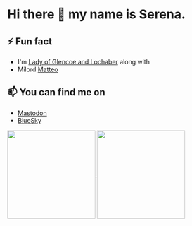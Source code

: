 # Hi there 👋 my name is Serena.


## ⚡ Fun fact
- I'm [Lady of Glencoe and Lochaber](https://www.highlandtitles.com/) along with
- Milord [Matteo](https://github.com/jtheo)


## 📫 You can find me on
- <a rel="nofollow me" href="https://hachyderm.io/@xlthlx">Mastodon</a>
- [BlueSky](https://bsky.app/profile/xlthlx.com)
  

<a href="https://github.com/anuraghazra/github-readme-stats">
  <img height=200 align="center" src="https://github-readme-stats.vercel.app/api?username=xlthlx&count_private=true&show_icons=true&theme=midnight-purple&custom_title=xlthlx%27s%20Github%20Stats&include_all_commits=1&hide=issues&hide_rank=true" />
</a>
<a href="https://github.com/anuraghazra/convoychat">
  <img height=200 align="center" src="https://github-readme-stats.vercel.app/api/top-langs?username=xlthlx&layout=compact&langs_count=8&card_width=300&theme=midnight-purple&custom_title=Languages" />
</a>
